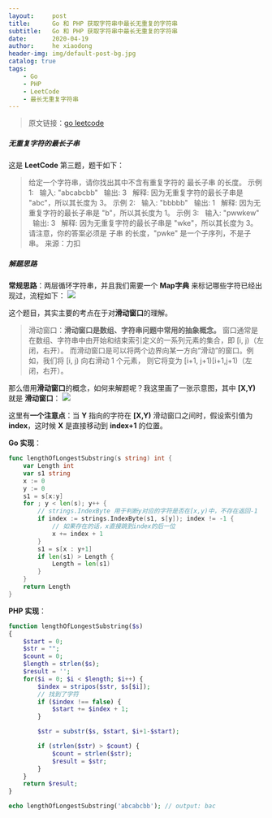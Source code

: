 ```yaml
---
layout:     post
title:      Go 和 PHP 获取字符串中最长无重复的字符串
subtitle:   Go 和 PHP 获取字符串中最长无重复的字符串
date:       2020-04-19
author:     he xiaodong
header-img: img/default-post-bg.jpg
catalog: true
tags:
    - Go
    - PHP
    - LeetCode
    - 最长无重复字符串
---
```


> 原文链接：[go leetcode](https://github.com/wx-satellite/learning-algorithm)

##### 无重复字符的最长子串
这是 **LeetCode** 第三题，题干如下：
> 给定一个字符串，请你找出其中不含有重复字符的 最长子串 的长度。
示例 1:
&nbsp;&nbsp;输入: "abcabcbb"
&nbsp;&nbsp;输出: 3 
&nbsp;&nbsp;解释: 因为无重复字符的最长子串是 "abc"，所以其长度为 3。
示例 2:
&nbsp;&nbsp;输入: "bbbbb"
&nbsp;&nbsp;输出: 1
&nbsp;&nbsp;解释: 因为无重复字符的最长子串是 "b"，所以其长度为 1。
示例 3:
&nbsp;&nbsp;输入: "pwwkew"
&nbsp;&nbsp;输出: 3
&nbsp;&nbsp;解释: 因为无重复字符的最长子串是 "wke"，所以其长度为 3。请注意，你的答案必须是 子串 的长度，"pwke" 是一个子序列，不是子串。
来源：力扣

##### 解题思路
**常规思路**：两层循环字符串，并且我们需要一个 **Map字典** 来标记哪些字符已经出现过，流程如下：
![](https://cdn.learnku.com/uploads/images/202004/10/21280/IOCSRU9j1k.jpg!large)

这个题目，其实主要的考点在于对**滑动窗口**的理解。
> 滑动窗口：**滑动窗口是数组、字符串问题中常用的抽象概念。**
窗口通常是在数组、字符串中由开始和结束索引定义的一系列元素的集合，即 [i, j)（左闭，右开）。
而滑动窗口是可以将两个边界向某一方向“滑动”的窗口。例如，我们将 [i, j) 向右滑动 1 个元素，
则它将变为 [i+1, j+1)[i+1,j+1)（左闭，右开）。

那么借用**滑动窗口**的概念，如何来解题呢？我这里画了一张示意图，其中 **[X,Y)** 就是 **滑动窗口**：
![](https://cdn.learnku.com/uploads/images/202004/10/21280/898heywllh.jpg!large)

这里有**一个注意点**：当 **Y** 指向的字符在 **[X,Y)** 滑动窗口之间时，假设索引值为 **index**，这时候 **X** 是直接移动到 **index+1** 的位置。


**Go 实现**：
```go
func lengthOfLongestSubstring(s string) int {
    var Length int
    var s1 string
    x := 0
    y := 0
    s1 = s[x:y]
    for ; y < len(s); y++ {
        // strings.IndexByte 用于判断y对应的字符是否在[x,y)中，不存在返回-1
        if index := strings.IndexByte(s1, s[y]); index != -1 {
            // 如果存在的话，x直接跳到index的后一位
            x += index + 1
        }
        s1 = s[x : y+1]
        if len(s1) > Length {
            Length = len(s1)
        }
    }
    return Length
}
```

**PHP 实现**：
```php
function lengthOfLongestSubstring($s)
{
    $start = 0;
    $str = "";
    $count = 0;
    $length = strlen($s);
    $result = '';
    for($i = 0; $i < $length; $i++) {
        $index = stripos($str, $s[$i]);
        // 找到了字符
        if ($index !== false) {
            $start += $index + 1;
        }

        $str = substr($s, $start, $i+1-$start);

        if (strlen($str) > $count) {
            $count = strlen($str);
            $result = $str;
        }
    }
    return $result;
}

echo lengthOfLongestSubstring('abcabcbb'); // output: bac
```
